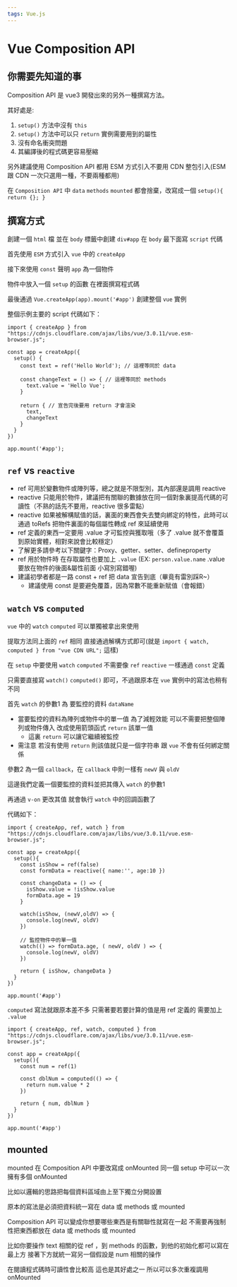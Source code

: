 ```yaml
---
tags: Vue.js
---
```


# Vue Composition API

## 你需要先知道的事

Composition API 是 vue3 開發出來的另外一種撰寫方法。

其好處是: 
  1. `setup()` 方法中沒有 `this`
  2. `setup()` 方法中可以只 `return` 實例需要用到的屬性
  3. 沒有命名衝突問題
  4. 其編譯後的程式碼更容易壓縮

另外建議使用 Composition API 都用 ESM 方式引入不要用 CDN 整包引入(ESM 跟 CDN 一次只選用一種，不要兩種都用)

在 `Composition API` 中 `data` `methods` `mounted` 都會捨棄，改寫成一個 `setup(){ return {}; }`

## 撰寫方式

創建一個 `html` 檔 並在 `body` 標籤中創建 `div#app` 在 `body` 最下面寫 `script` 代碼

首先使用 `ESM` 方式引入 `vue` 中的 `createApp`

接下來使用 `const` 聲明 `app` 為一個物件

物件中放入一個 `setup` 的函數 在裡面撰寫程式碼

最後通過 `Vue.createApp(app).mount('#app')` 創建整個 `vue` 實例

整個示例主要的 script 代碼如下：

```javascript=
import { createApp } from "https://cdnjs.cloudflare.com/ajax/libs/vue/3.0.11/vue.esm-browser.js";

const app = createApp({
  setup() {
    const text = ref('Hello World'); // 這裡等同於 data

    const changeText = () => { // 這裡等同於 methods
      text.value = 'Hello Vue';
    }

    return { // 宣告完後要用 return 才會渲染
      text,
      changeText
    }
  }
})

app.mount('#app');
```

## `ref` vs `reactive`

- ref 可用於變數物件或陣列等，總之就是不限型別，其內部還是調用 reactive
- reactive 只能用於物件，建議把有關聯的數據放在同一個對象裏提高代碼的可讀性（不熟的話先不要用，reactive 很多雷點）
- reactive 如果被解構賦值的話，裏面的東西會失去雙向綁定的特性，此時可以通過 toRefs 把物件裏面的每個屬性轉成 ref 來延續使用
- ref 定義的東西一定要用 .value 才可監控與獲取哦（多了 .value 就不會覆蓋到原始實體，相對來說會比較穩定）
- 了解更多請參考以下關鍵字：Proxy、getter、setter、defineproperty
- ref 用於物件時 在存取屬性也要加上 `.value` (EX: `person.value.name` .value 要放在物件的後面&屬性前面 小寫別寫錯喔)
- 建議初學者都是一路 const + ref 把 data 宣告到底（畢竟有雷別踩R~）
    - 建議使用 const 是要避免覆蓋，因為常數不能重新賦值（會報錯）
## `watch` vs `computed`

`vue` 中的 `watch` `computed` 可以單獨被拿出來使用

提取方法同上面的 `ref` 相同 直接通過解構方式即可(就是 `import { watch, computed } from "vue CDN URL";` 這樣)

在 `setup` 中要使用 `watch` `computed` 不需要像 `ref` `reactive` 一樣通過 `const` 定義

只需要直接寫 `watch()` `computed()` 即可，不過跟原本在 `vue` 實例中的寫法也稍有不同

首先 `watch` 的參數1 為 要監控的資料 `dataName`

  * 當要監控的資料為陣列或物件中的單一值 為了減輕效能 可以不需要把整個陣列或物件傳入 改成使用箭頭函式 `return` 該單一值
    - 這裏 `return` 可以讓它繼續被監控 
  * 需注意 若沒有使用 `return` 則該值就只是一個字符串 跟 `vue` 不會有任何綁定關係

參數2 為一個 `callback`，在 `callback` 中則一樣有 `newV` 與 `oldV`

這邊我們定義一個要監控的資料並把其傳入 `watch` 的參數1

再通過 `v-on` 更改其值 就會執行 `watch` 中的回調函數了

代碼如下：

```javascript=
import { createApp, ref, watch } from "https://cdnjs.cloudflare.com/ajax/libs/vue/3.0.11/vue.esm-browser.js";

const app = createApp({
  setup(){
    const isShow = ref(false)
    const formData = reactive({ name:'', age:10 })

    const changeData = () => {
      isShow.value = !isShow.value
      formData.age = 19
    }

    watch(isShow, (newV,oldV) => {
      console.log(newV, oldV)
    })

    // 監控物件中的單一值
    watch(() => formData.age, ( newV, oldV ) => {
      console.log(newV, oldV)
    })

    return { isShow, changeData }
  }
})

app.mount('#app')
```

`computed` 寫法就跟原本差不多 只需著要若要計算的值是用 ref 定義的 需要加上 `.value`

```javascript=
import { createApp, ref, watch, computed } from "https://cdnjs.cloudflare.com/ajax/libs/vue/3.0.11/vue.esm-browser.js";

const app = createApp({
  setup(){
    const num = ref(1)

    const dblNum = computed(() => {
      return num.value * 2
    })

    return { num, dblNum }
  }
})

app.mount('#app')
```

## mounted

mounted 在 Composition API 中要改寫成 onMounted 同一個 setup 中可以一次擁有多個 onMounted

比如以邏輯的思路把每個資料區域由上至下獨立分開設置

原本的寫法是必須把資料統一寫在 data 或 methods 或 mounted

Composition API 可以變成你想要哪些東西是有關聯性就寫在一起
不需要再強制性把東西都放在 data 或 methods 或 mounted

比如你要操作 text 相關的從 ref ，到 methods 的函數，到他的初始化都可以寫在最上方 接著下方就統一寫另一個假設是 num 相關的操作

在閱讀程式碼時可讀性會比較高 這也是其好處之一 所以可以多次重複調用 onMounted

